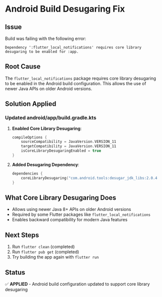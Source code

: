 # Android Build Desugaring Fix

## Issue
Build was failing with the following error:
```
Dependency ':flutter_local_notifications' requires core library desugaring to be enabled for :app.
```

## Root Cause
The `flutter_local_notifications` package requires core library desugaring to be enabled in the Android build configuration. This allows the use of newer Java APIs on older Android versions.

## Solution Applied

### Updated android/app/build.gradle.kts

1. **Enabled Core Library Desugaring**:
   ```kotlin
   compileOptions {
       sourceCompatibility = JavaVersion.VERSION_11
       targetCompatibility = JavaVersion.VERSION_11
       isCoreLibraryDesugaringEnabled = true
   }
   ```

2. **Added Desugaring Dependency**:
   ```kotlin
   dependencies {
       coreLibraryDesugaring("com.android.tools:desugar_jdk_libs:2.0.4")
   }
   ```

## What Core Library Desugaring Does
- Allows using newer Java 8+ APIs on older Android versions
- Required by some Flutter packages like `flutter_local_notifications`
- Enables backward compatibility for modern Java features

## Next Steps
1. Run `flutter clean` (completed)
2. Run `flutter pub get` (completed)
3. Try building the app again with `flutter run`

## Status
✅ **APPLIED** - Android build configuration updated to support core library desugaring